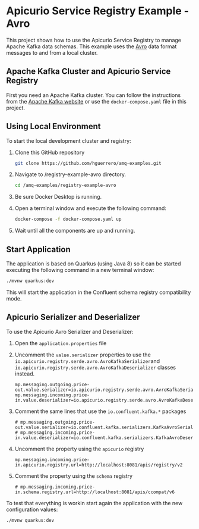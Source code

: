 # Apicurio Service Registry Example - Avro

This project shows how to use the Apicurio Service Registry to manage Apache Kafka data schemas. This example uses the [Avro](https://avro.apache.org/docs/current/) data format messages to and from a local cluster.

## Apache Kafka Cluster and Apicurio Service Registry

First you need an Apache Kafka cluster. You can follow the instructions from the [Apache Kafka website](https://kafka.apache.org/quickstart) or use the `docker-compose.yaml` file in this project.

## Using Local Environment

To start the local development cluster and registry:

1. Clone this GitHub repository

    ```bash
    git clone https://github.com/hguerrero/amq-examples.git
    ```

1. Navigate to /registry-example-avro directory.

    ```bash
    cd /amq-examples/registry-example-avro
    ```

1. Be sure Docker Desktop is running.
1. Open a terminal window and execute the following command:

    ```bash
    docker-compose -f docker-compose.yaml up
    ```

1. Wait until all the components are up and running.

## Start Application

The application is based on Quarkus (using Java 8) so it can be started executing the following command in a new terminal window:

```bash
./mvnw quarkus:dev
```

This will start the application in the Confluent schema registry compatibility mode.

## Apicurio Serializer and Deserializer

To use the Apicurio Avro Serializer and Deserializer:

1. Open the `application.properties` file
2. Uncomment the `value.serializer` properties to use the `io.apicurio.registry.serde.avro.AvroKafkaSerializer`and `io.apicurio.registry.serde.avro.AvroKafkaDeserializer` classes instead.

    ```properies
    mp.messaging.outgoing.price-out.value.serializer=io.apicurio.registry.serde.avro.AvroKafkaSerializer
    mp.messaging.incoming.price-in.value.deserializer=io.apicurio.registry.serde.avro.AvroKafkaDeserializer
    ```

3. Comment the same lines that use the `io.confluent.kafka.*` packages

    ```properies
    # mp.messaging.outgoing.price-out.value.serializer=io.confluent.kafka.serializers.KafkaAvroSerializer
    # mp.messaging.incoming.price-in.value.deserializer=io.confluent.kafka.serializers.KafkaAvroDeserializer
    ```

4. Uncomment the property using the `apicurio` registry

    ```properies
    mp.messaging.incoming.price-in.apicurio.registry.url=http://localhost:8081/apis/registry/v2
    ```

5. Comment the property using the `schema` registry

    ```properies
    # mp.messaging.incoming.price-in.schema.registry.url=http://localhost:8081/apis/ccompat/v6
    ```

To test that everything is workin start again the application with the new configuration values:

```bash
./mvnw quarkus:dev
```
